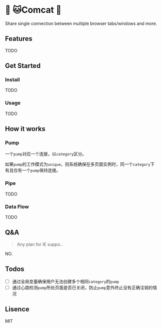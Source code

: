 # :construction: :cat:Comcat :construction:

Share single connection between multiple browser tabs/windows and more.

## Features

TODO

## Get Started

### Install

TODO

### Usage

TODO

## How it works

### Pump

一个`pump`对应一个连接，以`category`区分。

如果`pump`的工作模式为`unique`，则系统确保在多页面实例时，同一个`category`下有且仅有一个`pump`保持连接。

### Pipe

TODO

### Data Flow

TODO

## Q&A

> Any plan for IE suppo..

NO.

## Todos

- [ ] 通过全局变量确保用户无法创建多个相同`category`的`pump`
- [ ] 通过心跳检测`pump`所处页面是否已关闭，防止`pump`意外终止没有正确注销的情况

## Lisence

MIT

